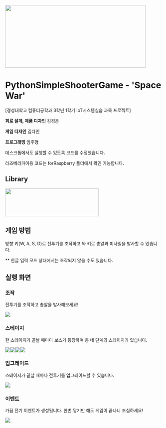 <img width=450 height=201 src="https://user-images.githubusercontent.com/67512011/122672573-26a6c600-d207-11eb-9d35-4b0d4d043fc6.jpeg">

# PythonSimpleShooterGame - 'Space War'

[경성대학교 컴퓨터공학과 3학년 1학기 IoT시스템실습 과목 프로젝트]
  
  <b>회로 설계, 제품 디자인</b> 김경은
  
  <b>게임 디자인</b> 김다인
  
  <b>프로그래밍</b> 임주형

데스크톱에서도 실행할 수 있도록 코드를 수정했습니다.

라즈베리파이용 코드는 forRaspberry 폴더에서 확인 가능합니다.


## Library
<img width=300 height=89 src="https://user-images.githubusercontent.com/67512011/122669969-94002a00-d1fa-11eb-991b-60af09d870fc.gif">


## 게임 방법
방향 키(W, A, S, D)로 전투기를 조작하고 <SPACE BAR>와 <K> 키로 총알과 미사일을 발사할 수 있습니다.
  
** 한글 입력 모드 상태에서는 조작되지 않을 수도 있습니다.
  
  
## 실행 화면
### 조작
전투기를 조작하고 총알을 발사해보세요!
  
<img src="https://user-images.githubusercontent.com/67512011/122671548-2e17a080-d202-11eb-8423-e4fc461c5607.gif">

### 스테이지
한 스테이지가 끝날 때마다 보스가 등장하며 총 네 단계의 스테이지가 있습니다.

<img src="https://user-images.githubusercontent.com/67512011/122671911-c6faeb80-d203-11eb-9d62-b5e9e65b7924.gif"><img src="https://user-images.githubusercontent.com/67512011/122671865-93b85c80-d203-11eb-8ceb-cca668730064.gif"><img src="https://user-images.githubusercontent.com/67512011/122671963-18a37600-d204-11eb-91e8-a20dde84e3a2.gif"><img src="https://user-images.githubusercontent.com/67512011/122671969-1fca8400-d204-11eb-8dc0-6bb7fa03871b.gif">

### 업그레이드
스테이지가 끝날 때마다 전투기를 업그레이드할 수 있습니다.
  
<img src="https://user-images.githubusercontent.com/67512011/122672108-d29ae200-d204-11eb-9774-5f74e8cfbbd9.gif">
  
### 이벤트
가끔 전기 이벤트가 생성됩니다. 한번 닿기만 해도 게임이 끝나니 조심하세요!

<img src="https://user-images.githubusercontent.com/67512011/122672211-55bc3800-d205-11eb-95ba-d32fe1ae170a.gif">
